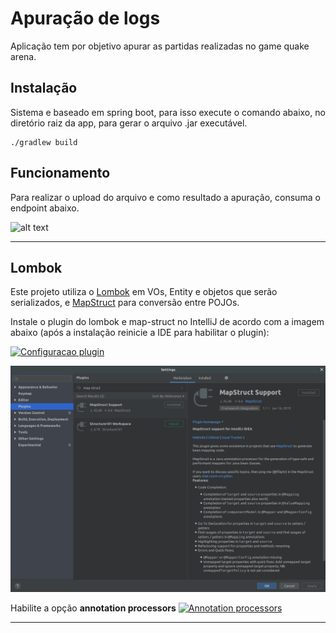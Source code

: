 # Apuração de logs

Aplicação tem por objetivo apurar as partidas realizadas no game quake arena.

## Instalação

Sistema e baseado em spring boot, para isso execute o comando abaixo, no diretório raiz da app,  para gerar o arquivo .jar executável.

```
./gradlew build
```

## Funcionamento

Para realizar o upload do arquivo e como resultado a apuração, consuma o endpoint abaixo.

![alt text](https://github.com/fabriciojacob211/quake/blob/master/src/main/resources/docs/exemplo_requisicao.png)

---
## Lombok
Este projeto utiliza o [Lombok](https://projectlombok.org/) em VOs, Entity e objetos que serão serializados, e [MapStruct](https://mapstruct.org/) para conversão entre POJOs.

Instale o plugin do lombok e map-struct no IntelliJ de acordo com a imagem abaixo (após a instalação reinicie a IDE para
 habilitar o plugin): 

[![Configuracao plugin][2]][2]

[![Configuracao plugin][3]][3]

Habilite a opção **annotation processors**
[![Annotation processors][1]][1]

  [1]: https://i.stack.imgur.com/vAHeL.png
  [2]: https://i.stack.imgur.com/kXvVB.png
  [3]: settings/map-struct-idea-plugin.png "Gradle map-struct plugin"
---  

